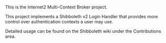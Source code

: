 This is the Internet2 Multi-Context Broker project.

This project implements a Shibboleth v2 Login Handler that provides more control
over authentication contexts a user may use.

Detailed usage can be found on the Shibboleth wiki under the Contributions area.


